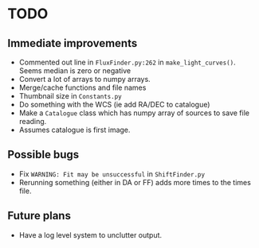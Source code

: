 # TODO

## Immediate improvements

- Commented out line in `FluxFinder.py:262` in `make_light_curves()`. Seems median is zero or negative
- Convert a lot of arrays to numpy arrays.
- Merge/cache functions and file names
- Thumbnail size in `Constants.py`
- Do something with the WCS (ie add RA/DEC to catalogue)
- Make a `Catalogue` class which has numpy array of sources to save file reading.
- Assumes catalogue is first image.

## Possible bugs

- Fix `WARNING: Fit may be unsuccessful` in `ShiftFinder.py`
- Rerunning something (either in DA or FF) adds more times to the times file.


## Future plans

- Have a log level system to unclutter output.

